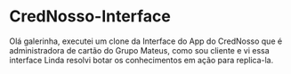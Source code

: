 # CredNosso-Interface
 Olá galerinha, executei um clone da Interface do App do CredNosso que é administradora de cartão do Grupo Mateus, como sou cliente e vi essa interface Linda resolvi botar os conhecimentos em ação para replica-la.
